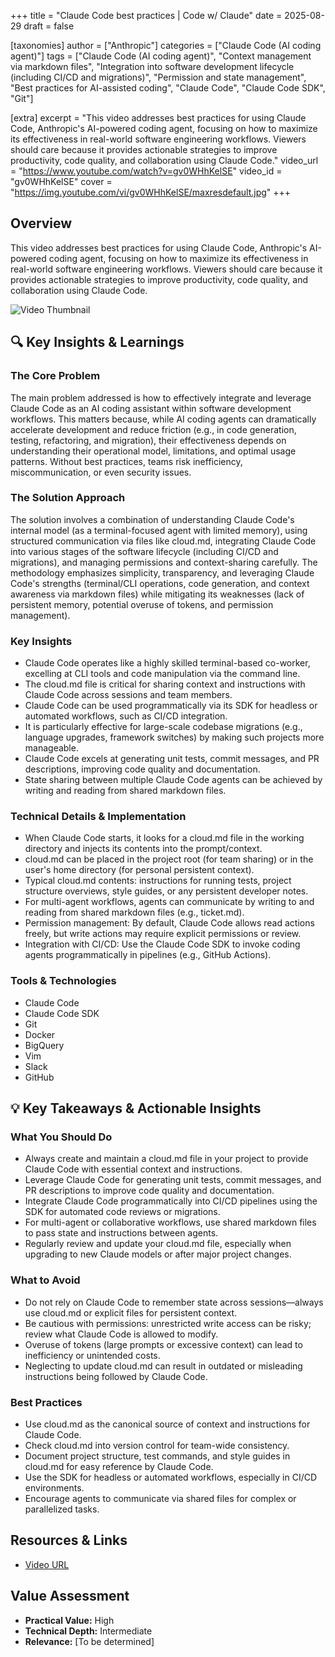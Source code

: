 +++
title = "Claude Code best practices | Code w/ Claude"
date = 2025-08-29
draft = false

[taxonomies]
author = ["Anthropic"]
categories = ["Claude Code (AI coding agent)"]
tags = ["Claude Code (AI coding agent)", "Context management via markdown files", "Integration into software development lifecycle (including CI/CD and migrations)", "Permission and state management", "Best practices for AI-assisted coding", "Claude Code", "Claude Code SDK", "Git"]

[extra]
excerpt = "This video addresses best practices for using Claude Code, Anthropic's AI-powered coding agent, focusing on how to maximize its effectiveness in real-world software engineering workflows. Viewers should care because it provides actionable strategies to improve productivity, code quality, and collaboration using Claude Code."
video_url = "https://www.youtube.com/watch?v=gv0WHhKelSE"
video_id = "gv0WHhKelSE"
cover = "https://img.youtube.com/vi/gv0WHhKelSE/maxresdefault.jpg"
+++

## Overview

This video addresses best practices for using Claude Code, Anthropic's AI-powered coding agent, focusing on how to maximize its effectiveness in real-world software engineering workflows. Viewers should care because it provides actionable strategies to improve productivity, code quality, and collaboration using Claude Code.

![Video Thumbnail](https://img.youtube.com/vi/gv0WHhKelSE/maxresdefault.jpg)

## 🔍 Key Insights & Learnings

### The Core Problem
The main problem addressed is how to effectively integrate and leverage Claude Code as an AI coding assistant within software development workflows. This matters because, while AI coding agents can dramatically accelerate development and reduce friction (e.g., in code generation, testing, refactoring, and migration), their effectiveness depends on understanding their operational model, limitations, and optimal usage patterns. Without best practices, teams risk inefficiency, miscommunication, or even security issues.

### The Solution Approach
The solution involves a combination of understanding Claude Code's internal model (as a terminal-focused agent with limited memory), using structured communication via files like cloud.md, integrating Claude Code into various stages of the software lifecycle (including CI/CD and migrations), and managing permissions and context-sharing carefully. The methodology emphasizes simplicity, transparency, and leveraging Claude Code's strengths (terminal/CLI operations, code generation, and context awareness via markdown files) while mitigating its weaknesses (lack of persistent memory, potential overuse of tokens, and permission management).

### Key Insights
- Claude Code operates like a highly skilled terminal-based co-worker, excelling at CLI tools and code manipulation via the command line.
- The cloud.md file is critical for sharing context and instructions with Claude Code across sessions and team members.
- Claude Code can be used programmatically via its SDK for headless or automated workflows, such as CI/CD integration.
- It is particularly effective for large-scale codebase migrations (e.g., language upgrades, framework switches) by making such projects more manageable.
- Claude Code excels at generating unit tests, commit messages, and PR descriptions, improving code quality and documentation.
- State sharing between multiple Claude Code agents can be achieved by writing and reading from shared markdown files.

### Technical Details & Implementation
- When Claude Code starts, it looks for a cloud.md file in the working directory and injects its contents into the prompt/context.
- cloud.md can be placed in the project root (for team sharing) or in the user's home directory (for personal persistent context).
- Typical cloud.md contents: instructions for running tests, project structure overviews, style guides, or any persistent developer notes.
- For multi-agent workflows, agents can communicate by writing to and reading from shared markdown files (e.g., ticket.md).
- Permission management: By default, Claude Code allows read actions freely, but write actions may require explicit permissions or review.
- Integration with CI/CD: Use the Claude Code SDK to invoke coding agents programmatically in pipelines (e.g., GitHub Actions).

### Tools & Technologies
- Claude Code
- Claude Code SDK
- Git
- Docker
- BigQuery
- Vim
- Slack
- GitHub

## 💡 Key Takeaways & Actionable Insights

### What You Should Do
- Always create and maintain a cloud.md file in your project to provide Claude Code with essential context and instructions.
- Leverage Claude Code for generating unit tests, commit messages, and PR descriptions to improve code quality and documentation.
- Integrate Claude Code programmatically into CI/CD pipelines using the SDK for automated code reviews or migrations.
- For multi-agent or collaborative workflows, use shared markdown files to pass state and instructions between agents.
- Regularly review and update your cloud.md file, especially when upgrading to new Claude models or after major project changes.

### What to Avoid
- Do not rely on Claude Code to remember state across sessions—always use cloud.md or explicit files for persistent context.
- Be cautious with permissions: unrestricted write access can be risky; review what Claude Code is allowed to modify.
- Overuse of tokens (large prompts or excessive context) can lead to inefficiency or unintended costs.
- Neglecting to update cloud.md can result in outdated or misleading instructions being followed by Claude Code.

### Best Practices
- Use cloud.md as the canonical source of context and instructions for Claude Code.
- Check cloud.md into version control for team-wide consistency.
- Document project structure, test commands, and style guides in cloud.md for easy reference by Claude Code.
- Use the SDK for headless or automated workflows, especially in CI/CD environments.
- Encourage agents to communicate via shared files for complex or parallelized tasks.

## Resources & Links

- [Video URL](https://www.youtube.com/watch?v=gv0WHhKelSE)

## Value Assessment
- **Practical Value:** High
- **Technical Depth:** Intermediate
- **Relevance:** [To be determined]

